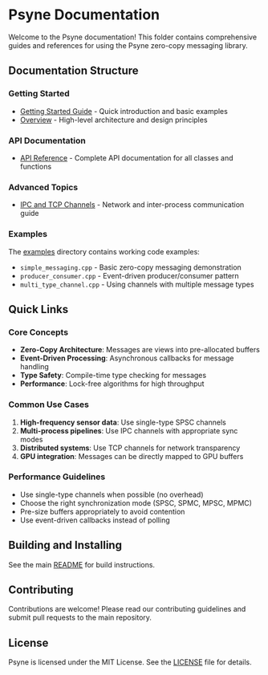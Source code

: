 # Psyne Documentation

Welcome to the Psyne documentation! This folder contains comprehensive guides and references for using the Psyne zero-copy messaging library.

## Documentation Structure

### Getting Started
- [Getting Started Guide](getting-started.md) - Quick introduction and basic examples
- [Overview](overview.md) - High-level architecture and design principles

### API Documentation
- [API Reference](api-reference.md) - Complete API documentation for all classes and functions

### Advanced Topics
- [IPC and TCP Channels](channels.md) - Network and inter-process communication guide

### Examples
The [examples](../examples/) directory contains working code examples:
- `simple_messaging.cpp` - Basic zero-copy messaging demonstration
- `producer_consumer.cpp` - Event-driven producer/consumer pattern
- `multi_type_channel.cpp` - Using channels with multiple message types

## Quick Links

### Core Concepts
- **Zero-Copy Architecture**: Messages are views into pre-allocated buffers
- **Event-Driven Processing**: Asynchronous callbacks for message handling
- **Type Safety**: Compile-time type checking for messages
- **Performance**: Lock-free algorithms for high throughput

### Common Use Cases
1. **High-frequency sensor data**: Use single-type SPSC channels
2. **Multi-process pipelines**: Use IPC channels with appropriate sync modes
3. **Distributed systems**: Use TCP channels for network transparency
4. **GPU integration**: Messages can be directly mapped to GPU buffers

### Performance Guidelines
- Use single-type channels when possible (no overhead)
- Choose the right synchronization mode (SPSC, SPMC, MPSC, MPMC)
- Pre-size buffers appropriately to avoid contention
- Use event-driven callbacks instead of polling

## Building and Installing

See the main [README](../README.md) for build instructions.

## Contributing

Contributions are welcome! Please read our contributing guidelines and submit pull requests to the main repository.

## License

Psyne is licensed under the MIT License. See the [LICENSE](../LICENSE) file for details.